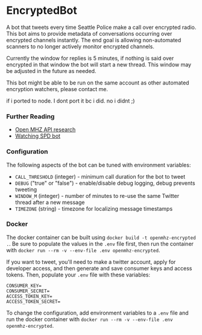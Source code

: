 # EncryptedBot
A bot that tweets every time Seattle Police make a call over encrypted radio. This bot aims to provide metadata of conversations occurring over encrypted channels instantly. The end goal is allowing non-automated scanners to no longer actively monitor encrypted channels.

Currently the window for replies is 5 minutes, if nothing is said over encrypted in that window the bot will start a new thread. This window may be adjusted in the future as needed.

This bot might be able to be run on the same account as other automated encryption watchers, please contact me. 

if i ported to node. I dont port it bc i did. no i didnt ;)

### Further Reading
- [Open MHZ API research](./API/OPENMHZ_API.md)
- [Watching SPD bot](https://github.com/watching-spd/umbrella)

### Configuration

The following aspects of the bot can be tuned with environment variables:

 * `CALL_THRESHOLD` (integer) - minimum call duration for the bot to tweet
 * `DEBUG` ("true" or "false") - enable/disable debug logging, debug prevents tweeting
 * `WINDOW_M` (integer) - number of minutes to re-use the same Twitter thread after a new message
 * `TIMEZONE` (string) - timezone for localizing message timestamps

### Docker
The docker container can be built using `docker build -t openmhz-encrypted .`.
Be sure to populate the values in the `.env` file first, then run the container with `docker run --rm -v --env-file .env openmhz-encrypted`.

If you want to tweet, you'll need to make a twitter account, apply for developer access, and then generate and save consumer keys and access tokens. Then, populate your `.env` file with these variables:
```
CONSUMER_KEY=
CONSUMER_SECRET=
ACCESS_TOKEN_KEY=
ACCESS_TOKEN_SECRET=
```

To change the configuration, add environment variables to a `.env` file and run the docker container with `docker run --rm -v --env-file .env openmhz-encrypted`.
